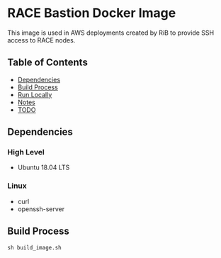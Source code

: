 # RACE Bastion Docker Image

This image is used in AWS deployments created by RiB to provide SSH access to RACE nodes.

## Table of Contents

* [Dependencies](#dependencies)
* [Build Process](#build-process)
* [Run Locally](#run-locally)
* [Notes](#notes)
* [TODO](#todo)

## Dependencies

### High Level

* Ubuntu 18.04 LTS

### Linux

* curl
* openssh-server

## Build Process

```
sh build_image.sh
```

